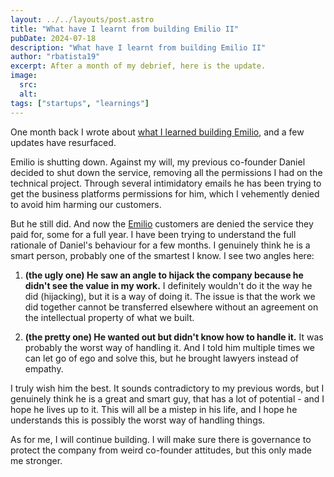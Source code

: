 ```yaml
---
layout: ../../layouts/post.astro
title: "What have I learnt from building Emilio II"
pubDate: 2024-07-18
description: "What have I learnt from building Emilio II"
author: "rbatista19"
excerpt: After a month of my debrief, here is the update.
image:
  src: 
  alt:
tags: ["startups", "learnings"]
---
```


One month back I wrote about [what I learned building Emilio](/what-have-I-learnt-from-Emilio), and a few updates have resurfaced. 

Emilio is shutting down. Against my will, my previous co-founder Daniel decided to shut down the service, removing all the permissions I had on the technical project. Through several intimidatory emails he has been trying to get the business platforms permissions for him, which I vehemently denied to avoid him harming our customers.

But he still did. And now the [Emilio](https://getemil.io/) customers are denied the service they paid for, some for a full year. I have been trying to understand the full rationale of Daniel's behaviour for a few months. I genuinely think he is a smart person, probably one of the smartest I know. I see two angles here:

1. **(the ugly one) He saw an angle to hijack the company because he didn't see the value in my work.** I definitely wouldn't do it the way he did (hijacking), but it is a way of doing it. The issue is that the work we did together cannot be transferred elsewhere without an agreement on the intellectual property of what we built.

2. **(the pretty one) He wanted out but didn't know how to handle it.** It was probably the worst way of handling it. And I told him multiple times we can let go of ego and solve this, but he brought lawyers instead of empathy.

I truly wish him the best. It sounds contradictory to my previous words, but I genuinely think he is a great and smart guy, that has a lot of potential - and I hope he lives up to it. This will all be a mistep in his life, and I hope he understands this is possibly the worst way of handling things.

As for me, I will continue building. I will make sure there is governance to protect the company from weird co-founder attitudes, but this only made me stronger.